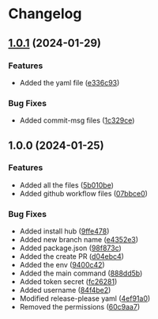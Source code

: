 # Changelog

## [1.0.1](https://github.com/KarthickMuppilirajan/qubits-docker-image-tag/compare/v1.0.0...v1.0.1) (2024-01-29)


### Features

* Added the yaml file ([e336c93](https://github.com/KarthickMuppilirajan/qubits-docker-image-tag/commit/e336c93741e3210119cb63aa80f1553073719b7a))


### Bug Fixes

* Added commit-msg files ([1c329ce](https://github.com/KarthickMuppilirajan/qubits-docker-image-tag/commit/1c329ce16522c34c51ed9f7db3f1c3315dfc0adb))

## 1.0.0 (2024-01-25)


### Features

* Added all the files ([5b010be](https://github.com/KarthickMuppilirajan/qubits-docker-image-tag/commit/5b010bef92da5672cecb328d77a994fad2f097ac))
* Added github workflow files ([07bbce0](https://github.com/KarthickMuppilirajan/qubits-docker-image-tag/commit/07bbce0b8466f95eaea7d3ebd957ddc0914586d4))


### Bug Fixes

* Added install hub ([9ffe478](https://github.com/KarthickMuppilirajan/qubits-docker-image-tag/commit/9ffe4787359cbccd3c7060a4972721aff2e52237))
* Added new branch name ([e4352e3](https://github.com/KarthickMuppilirajan/qubits-docker-image-tag/commit/e4352e3aa9ae68ce0cdbdac9bb86fc4999aa4e91))
* Added package.json ([98f873c](https://github.com/KarthickMuppilirajan/qubits-docker-image-tag/commit/98f873c50498803aaf73740e7f1865aa885696e9))
* Added the create PR ([d04ebc4](https://github.com/KarthickMuppilirajan/qubits-docker-image-tag/commit/d04ebc4836427b227d03fe21a8632c148a07cae2))
* Added the env ([9400c42](https://github.com/KarthickMuppilirajan/qubits-docker-image-tag/commit/9400c4255e391a7ad9f1853bbdc37251a2d6f296))
* Added the main command ([888dd5b](https://github.com/KarthickMuppilirajan/qubits-docker-image-tag/commit/888dd5b4b077379dd1b3587425a71be24ef06eb1))
* Added token secret ([fc26281](https://github.com/KarthickMuppilirajan/qubits-docker-image-tag/commit/fc2628150b6b7100b21c3009220568682f2017ab))
* Added username ([84f4be2](https://github.com/KarthickMuppilirajan/qubits-docker-image-tag/commit/84f4be284b24b97b9f4a15c011a0c26324e54b81))
* Modified release-please yaml ([4ef91a0](https://github.com/KarthickMuppilirajan/qubits-docker-image-tag/commit/4ef91a0aa09411d4f6f301456c795fb8bdaab7d2))
* Removed the permissions ([60c9aa7](https://github.com/KarthickMuppilirajan/qubits-docker-image-tag/commit/60c9aa79933656d8280348cc28753b6834c65e0f))
